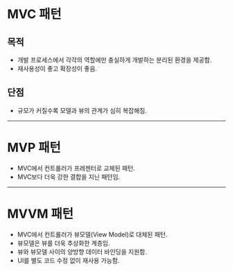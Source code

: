 # MVC 패턴

## 목적

- 개발 프로세스에서 각각의 역할에만 충실하게 개발하는 분리된 환경을 제공함.
- 재사용성이 좋고 확장성이 좋음.

## 단점

- 규모가 커질수록 모델과 뷰의 관계가 심히 복잡해짐.

---

# MVP 패턴

- MVC에서 컨트롤러가 프레젠터로 교체된 패턴.
- MVC보다 더욱 강한 결합을 지닌 패턴임.

---

# MVVM 패턴

- MVC에서 컨트롤러가 뷰모델(View Model)로 대체된 패턴.
- 뷰모델은 뷰를 더욱 추상화한 계층임.
- 뷰와 뷰모델 사이의 양방향 데이터 바인딩을 지원함.
- UI를 별도 코드 수정 없이 재사용 가능함.
